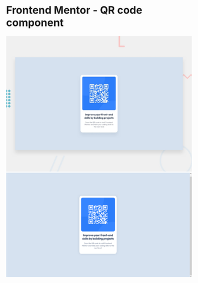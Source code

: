 # Frontend Mentor - QR code component

![Design preview for the QR code component coding challenge](./design/desktop-preview.jpg)
![My design for the QR code component coding challenge](./Final.png)
